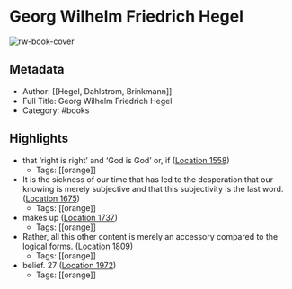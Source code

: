 # Georg Wilhelm Friedrich Hegel

![rw-book-cover](https://m.media-amazon.com/images/I/41PNcByfpiL._SY160.jpg)

## Metadata
- Author: [[Hegel, Dahlstrom, Brinkmann]]
- Full Title: Georg Wilhelm Friedrich Hegel
- Category: #books

## Highlights
- that ‘right is right’ and ‘God is God’ or, if ([Location 1558](https://readwise.io/to_kindle?action=open&asin=B004P1JFQA&location=1558))
    - Tags: [[orange]] 
- It is the sickness of our time that has led to the desperation that our knowing is merely subjective and that this subjectivity is the last word. ([Location 1675](https://readwise.io/to_kindle?action=open&asin=B004P1JFQA&location=1675))
    - Tags: [[orange]] 
- makes up ([Location 1737](https://readwise.io/to_kindle?action=open&asin=B004P1JFQA&location=1737))
    - Tags: [[orange]] 
- Rather, all this other content is merely an accessory compared to the logical forms. ([Location 1809](https://readwise.io/to_kindle?action=open&asin=B004P1JFQA&location=1809))
    - Tags: [[orange]] 
- belief. 27 ([Location 1972](https://readwise.io/to_kindle?action=open&asin=B004P1JFQA&location=1972))
    - Tags: [[orange]] 
